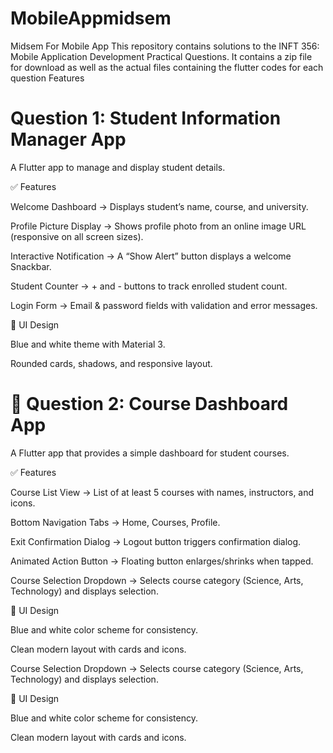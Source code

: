 # MobileAppmidsem
Midsem For Mobile App
This repository contains solutions to the INFT 356: Mobile Application Development Practical Questions.
It contains a zip file for download as well as the actual files containing the flutter codes for each question
Features

# Question 1: Student Information Manager App

A Flutter app to manage and display student details.

✅ Features

Welcome Dashboard → Displays student’s name, course, and university.

Profile Picture Display → Shows profile photo from an online image URL (responsive on all screen sizes).

Interactive Notification → A “Show Alert” button displays a welcome Snackbar.

Student Counter → + and - buttons to track enrolled student count.

Login Form → Email & password fields with validation and error messages.

🎨 UI Design

Blue and white theme with Material 3.

Rounded cards, shadows, and responsive layout.



# 🔹 Question 2: Course Dashboard App

A Flutter app that provides a simple dashboard for student courses.

✅ Features

Course List View → List of at least 5 courses with names, instructors, and icons.

Bottom Navigation Tabs → Home, Courses, Profile.

Exit Confirmation Dialog → Logout button triggers confirmation dialog.

Animated Action Button → Floating button enlarges/shrinks when tapped.

Course Selection Dropdown → Selects course category (Science, Arts, Technology) and displays selection.

🎨 UI Design

Blue and white color scheme for consistency.

Clean modern layout with cards and icons.

Course Selection Dropdown → Selects course category (Science, Arts, Technology) and displays selection.

🎨 UI Design

Blue and white color scheme for consistency.

Clean modern layout with cards and icons.
